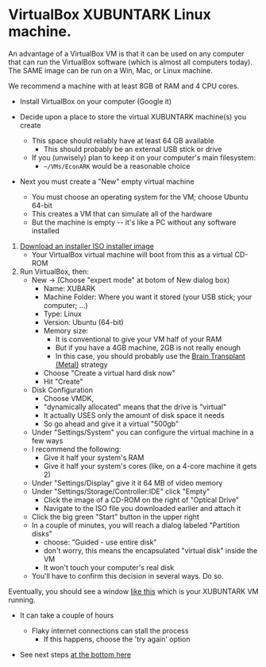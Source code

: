 # VirtualBox XUBUNTARK Linux machine.

An advantage of a VirtualBox VM is that it can be used on any computer that can run the VirtualBox software (which is almost all computers today). The SAME image can be run on a Win, Mac, or Linux machine.

We recommend a machine with at least 8GB of RAM and 4 CPU cores.

*  Install VirtualBox on your computer (Google it)
*  Decide upon a place to store the virtual XUBUNTARK machine(s) you create
   * This space should reliably have at least 64 GB available
      * This should probably be an external USB stick or drive
   * If you (unwisely) plan to keep it on your computer's main filesystem:
      * `~/VMs/EconARK` would be a reasonable choice

* Next you must create a "New" empty virtual machine
   * You must choose an operating system for the VM; choose Ubuntu 64-bit
   * This creates a VM that can simulate all of the hardware
   * But the machine is empty -- it's like a PC without any software installed

1. [Download an installer ISO installer image](https://github.com/econ-ark/econ-ark-tools/master/Software/Size.md)
   * Your VirtualBox virtual machine will boot from this as a virtual CD-ROM
1. Run VirtualBox, then:
   * New -> (Choose "expert mode" at botom of New dialog box)
      * Name: XUBARK
	  * Machine Folder: Where you want it stored (your USB stick; your computer; ...)
	  * Type: Linux
	  * Version: Ubuntu (64-bit)
	  * Memory size: 
	      * It is conventional to give your VM half of your RAM
	      * But if you have a 4GB machine, 2GB is not really enough
		  * In this case, you should probably use the [Brain Transplant (Metal)](https://github.com/econ-ark/econ-ark-tools/tree/master/Virtual/Machine/Metal) strategy
	  * Choose "Create a virtual hard disk now"
	  * Hit "Create"
   * Disk Configuration
      * Choose VMDK, 
	  * "dynamically allocated" means that the drive is "virtual"
	  * It actually USES only the amount of disk space it needs
	  * So go ahead and give it a virtual "500gb"
   * Under "Settings/System" you can configure the virtual machine in a few ways
   * I recommend the following:
      * Give it half your system's RAM
	  * Give it half your system's cores (like, on a 4-core machine it gets 2)
   * Under "Settings/Display" give it it 64 MB of video memory
   * Under "Settings/Storage/Controller:IDE" click "Empty"
      * Click the image of a CD-ROM on the right of "Optical Drive"
	  * Navigate to the ISO file you downloaded earlier and attach it
   * Click the big green "Start" button in the upper right
   * In a couple of minutes, you will reach a dialog labeled "Partition disks"
       * choose: "Guided - use entire disk"
	   * don't worry, this means the encapsulated "virtual disk" inside the VM
	   * It won't touch your computer's real disk
   * You'll have to confirm this decision in several ways. Do so.

Eventually, you should see a window [like this](https://github.com/econ-ark/econ-ark-tools/tree/master/Software/XUBUNTARK-At-Startup.png) which is your XUBUNTARK VM running.

* It can take a couple of hours
   * Flaky internet connections can stall the process
      * If this happens, choose the 'try again' option

* See next steps [at the bottom here](https://github.com/econ-ark/econ-ark-tools/tree/master/Software/Size.md)
